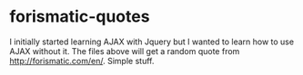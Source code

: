 # forismatic-quotes
I initially started learning AJAX with Jquery but I wanted to learn how to use AJAX without it. 
The files above will get a random quote from http://forismatic.com/en/. Simple stuff.
